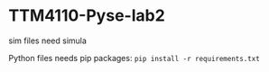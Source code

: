 # TTM4110-Pyse-lab2

sim files need simula

Python files needs pip packages:
`pip install -r requirements.txt`